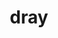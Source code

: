 ---
title: "dray"
layout: cache
categories: [package, develop]
meta: {"versions": ["0.1.8"], "compilers": ["gcc@=11.1.0"], "oss": ["ubuntu20.04"], "platforms": ["linux"], "targets": ["x86_64_v3"], "stacks": ["data-vis-sdk", "root"], "num_specs": 18, "num_specs_by_stack": {"data-vis-sdk": 18, "root": 18}}
spec_details: [{"hash": "y2tkie6a7foggxj2ti465becf5fmuuqm", "compiler": "gcc@=11.1.0", "versions": ["0.1.8"], "os": "ubuntu20.04", "platform": "linux", "target": "x86_64_v3", "variants": ["+blt_find_mpi", "build_system=generic", "~cuda", "~logging", "+mpi", "+openmp", "+shared", "~stats", "~test", "~utils"], "stacks": ["data-vis-sdk", "root"], "size": "-", "tarball": "https://binaries.spack.io/develop/build_cache/linux-ubuntu20.04-x86_64_v3/gcc-11.1.0/dray-0.1.8/linux-ubuntu20.04-x86_64_v3-gcc-11.1.0-dray-0.1.8-y2tkie6a7foggxj2ti465becf5fmuuqm.spack"}, {"hash": "dfosr3utyjriupgwef6w47jtp6522rjn", "compiler": "gcc@=11.1.0", "versions": ["0.1.8"], "os": "ubuntu20.04", "platform": "linux", "target": "x86_64_v3", "variants": ["+blt_find_mpi", "build_system=generic", "~cuda", "~logging", "+mpi", "+openmp", "+shared", "~stats", "~test", "~utils"], "stacks": ["data-vis-sdk", "root"], "size": "-", "tarball": "https://binaries.spack.io/develop/build_cache/linux-ubuntu20.04-x86_64_v3/gcc-11.1.0/dray-0.1.8/linux-ubuntu20.04-x86_64_v3-gcc-11.1.0-dray-0.1.8-dfosr3utyjriupgwef6w47jtp6522rjn.spack"}, {"hash": "xjc6kl2bovxlhsepn5raooydqeano5s2", "compiler": "gcc@=11.1.0", "versions": ["0.1.8"], "os": "ubuntu20.04", "platform": "linux", "target": "x86_64_v3", "variants": ["+blt_find_mpi", "build_system=generic", "~cuda", "~logging", "+mpi", "+openmp", "+shared", "~stats", "~test", "~utils"], "stacks": ["data-vis-sdk", "root"], "size": "-", "tarball": "https://binaries.spack.io/develop/build_cache/linux-ubuntu20.04-x86_64_v3/gcc-11.1.0/dray-0.1.8/linux-ubuntu20.04-x86_64_v3-gcc-11.1.0-dray-0.1.8-xjc6kl2bovxlhsepn5raooydqeano5s2.spack"}, {"hash": "ydajftwbge533miyyqthits6ekx7yv6k", "compiler": "gcc@=11.1.0", "versions": ["0.1.8"], "os": "ubuntu20.04", "platform": "linux", "target": "x86_64_v3", "variants": ["+blt_find_mpi", "build_system=generic", "~cuda", "~logging", "+mpi", "+openmp", "+shared", "~stats", "~test", "~utils"], "stacks": ["data-vis-sdk", "root"], "size": "-", "tarball": "https://binaries.spack.io/develop/build_cache/linux-ubuntu20.04-x86_64_v3/gcc-11.1.0/dray-0.1.8/linux-ubuntu20.04-x86_64_v3-gcc-11.1.0-dray-0.1.8-ydajftwbge533miyyqthits6ekx7yv6k.spack"}, {"hash": "ek4q7dhkgqhv56ew6l7m555gmo6v5ru5", "compiler": "gcc@=11.1.0", "versions": ["0.1.8"], "os": "ubuntu20.04", "platform": "linux", "target": "x86_64_v3", "variants": ["+blt_find_mpi", "build_system=generic", "~cuda", "~logging", "+mpi", "+openmp", "+shared", "~stats", "~test", "~utils"], "stacks": ["data-vis-sdk", "root"], "size": "-", "tarball": "https://binaries.spack.io/develop/build_cache/linux-ubuntu20.04-x86_64_v3/gcc-11.1.0/dray-0.1.8/linux-ubuntu20.04-x86_64_v3-gcc-11.1.0-dray-0.1.8-ek4q7dhkgqhv56ew6l7m555gmo6v5ru5.spack"}, {"hash": "yraourgozou374ed5jratmu6ot2lxud7", "compiler": "gcc@=11.1.0", "versions": ["0.1.8"], "os": "ubuntu20.04", "platform": "linux", "target": "x86_64_v3", "variants": ["+blt_find_mpi", "build_system=generic", "~cuda", "~logging", "+mpi", "+openmp", "+shared", "~stats", "~test", "~utils"], "stacks": ["data-vis-sdk", "root"], "size": "-", "tarball": "https://binaries.spack.io/develop/build_cache/linux-ubuntu20.04-x86_64_v3/gcc-11.1.0/dray-0.1.8/linux-ubuntu20.04-x86_64_v3-gcc-11.1.0-dray-0.1.8-yraourgozou374ed5jratmu6ot2lxud7.spack"}, {"hash": "utj5ex3cmzbaz3lwstrn7k6fg2mzcang", "compiler": "gcc@=11.1.0", "versions": ["0.1.8"], "os": "ubuntu20.04", "platform": "linux", "target": "x86_64_v3", "variants": ["+blt_find_mpi", "build_system=generic", "~cuda", "~logging", "+mpi", "+openmp", "+shared", "~stats", "~test", "~utils"], "stacks": ["data-vis-sdk", "root"], "size": "-", "tarball": "https://binaries.spack.io/develop/build_cache/linux-ubuntu20.04-x86_64_v3/gcc-11.1.0/dray-0.1.8/linux-ubuntu20.04-x86_64_v3-gcc-11.1.0-dray-0.1.8-utj5ex3cmzbaz3lwstrn7k6fg2mzcang.spack"}, {"hash": "qoia7m4d5jajwnpwggveubs54mrqi3cj", "compiler": "gcc@=11.1.0", "versions": ["0.1.8"], "os": "ubuntu20.04", "platform": "linux", "target": "x86_64_v3", "variants": ["+blt_find_mpi", "build_system=generic", "~cuda", "~logging", "+mpi", "+openmp", "+shared", "~stats", "~test", "~utils"], "stacks": ["data-vis-sdk", "root"], "size": "-", "tarball": "https://binaries.spack.io/develop/build_cache/linux-ubuntu20.04-x86_64_v3/gcc-11.1.0/dray-0.1.8/linux-ubuntu20.04-x86_64_v3-gcc-11.1.0-dray-0.1.8-qoia7m4d5jajwnpwggveubs54mrqi3cj.spack"}, {"hash": "n37vdtg7uqmmsx5milfqc6hqixl3edv3", "compiler": "gcc@=11.1.0", "versions": ["0.1.8"], "os": "ubuntu20.04", "platform": "linux", "target": "x86_64_v3", "variants": ["+blt_find_mpi", "build_system=generic", "~cuda", "~logging", "+mpi", "+openmp", "+shared", "~stats", "~test", "~utils"], "stacks": ["data-vis-sdk", "root"], "size": "-", "tarball": "https://binaries.spack.io/develop/build_cache/linux-ubuntu20.04-x86_64_v3/gcc-11.1.0/dray-0.1.8/linux-ubuntu20.04-x86_64_v3-gcc-11.1.0-dray-0.1.8-n37vdtg7uqmmsx5milfqc6hqixl3edv3.spack"}, {"hash": "dpx4pwmk4ldh2yhcm2dr2os7nfmgkpch", "compiler": "gcc@=11.1.0", "versions": ["0.1.8"], "os": "ubuntu20.04", "platform": "linux", "target": "x86_64_v3", "variants": ["+blt_find_mpi", "build_system=generic", "~cuda", "~logging", "+mpi", "+openmp", "+shared", "~stats", "~test", "~utils"], "stacks": ["data-vis-sdk", "root"], "size": "-", "tarball": "https://binaries.spack.io/develop/build_cache/linux-ubuntu20.04-x86_64_v3/gcc-11.1.0/dray-0.1.8/linux-ubuntu20.04-x86_64_v3-gcc-11.1.0-dray-0.1.8-dpx4pwmk4ldh2yhcm2dr2os7nfmgkpch.spack"}, {"hash": "dupynsyqp5upqyykallvhacd7wdiirnr", "compiler": "gcc@=11.1.0", "versions": ["0.1.8"], "os": "ubuntu20.04", "platform": "linux", "target": "x86_64_v3", "variants": ["+blt_find_mpi", "build_system=generic", "~cuda", "~logging", "+mpi", "+openmp", "+shared", "~stats", "~test", "~utils"], "stacks": ["data-vis-sdk", "root"], "size": "-", "tarball": "https://binaries.spack.io/develop/build_cache/linux-ubuntu20.04-x86_64_v3/gcc-11.1.0/dray-0.1.8/linux-ubuntu20.04-x86_64_v3-gcc-11.1.0-dray-0.1.8-dupynsyqp5upqyykallvhacd7wdiirnr.spack"}, {"hash": "blomm52xo5yz5hrc5myb64zcpj6fuc3l", "compiler": "gcc@=11.1.0", "versions": ["0.1.8"], "os": "ubuntu20.04", "platform": "linux", "target": "x86_64_v3", "variants": ["+blt_find_mpi", "build_system=generic", "~cuda", "~logging", "+mpi", "+openmp", "+shared", "~stats", "~test", "~utils"], "stacks": ["data-vis-sdk", "root"], "size": "-", "tarball": "https://binaries.spack.io/develop/build_cache/linux-ubuntu20.04-x86_64_v3/gcc-11.1.0/dray-0.1.8/linux-ubuntu20.04-x86_64_v3-gcc-11.1.0-dray-0.1.8-blomm52xo5yz5hrc5myb64zcpj6fuc3l.spack"}, {"hash": "4ycuu5e7z4nvv4bez3eeiv2sqxaajzkc", "compiler": "gcc@=11.1.0", "versions": ["0.1.8"], "os": "ubuntu20.04", "platform": "linux", "target": "x86_64_v3", "variants": ["+blt_find_mpi", "build_system=generic", "~cuda", "~logging", "+mpi", "+openmp", "+shared", "~stats", "~test", "~utils"], "stacks": ["data-vis-sdk", "root"], "size": "-", "tarball": "https://binaries.spack.io/develop/build_cache/linux-ubuntu20.04-x86_64_v3/gcc-11.1.0/dray-0.1.8/linux-ubuntu20.04-x86_64_v3-gcc-11.1.0-dray-0.1.8-4ycuu5e7z4nvv4bez3eeiv2sqxaajzkc.spack"}, {"hash": "ro345hzqps5swn7ehvgb6mdxpidpv6gj", "compiler": "gcc@=11.1.0", "versions": ["0.1.8"], "os": "ubuntu20.04", "platform": "linux", "target": "x86_64_v3", "variants": ["+blt_find_mpi", "build_system=generic", "~cuda", "~logging", "+mpi", "+openmp", "+shared", "~stats", "~test", "~utils"], "stacks": ["data-vis-sdk", "root"], "size": "-", "tarball": "https://binaries.spack.io/develop/build_cache/linux-ubuntu20.04-x86_64_v3/gcc-11.1.0/dray-0.1.8/linux-ubuntu20.04-x86_64_v3-gcc-11.1.0-dray-0.1.8-ro345hzqps5swn7ehvgb6mdxpidpv6gj.spack"}, {"hash": "ki2s4ceffidxrljbyetrv36s3bndtz3s", "compiler": "gcc@=11.1.0", "versions": ["0.1.8"], "os": "ubuntu20.04", "platform": "linux", "target": "x86_64_v3", "variants": ["+blt_find_mpi", "build_system=generic", "~cuda", "~logging", "+mpi", "+openmp", "+shared", "~stats", "~test", "~utils"], "stacks": ["data-vis-sdk", "root"], "size": "-", "tarball": "https://binaries.spack.io/develop/build_cache/linux-ubuntu20.04-x86_64_v3/gcc-11.1.0/dray-0.1.8/linux-ubuntu20.04-x86_64_v3-gcc-11.1.0-dray-0.1.8-ki2s4ceffidxrljbyetrv36s3bndtz3s.spack"}, {"hash": "dcoxjqnk5oceackhwnagfjl2ixzztaie", "compiler": "gcc@=11.1.0", "versions": ["0.1.8"], "os": "ubuntu20.04", "platform": "linux", "target": "x86_64_v3", "variants": ["+blt_find_mpi", "build_system=generic", "~cuda", "~logging", "+mpi", "+openmp", "+shared", "~stats", "~test", "~utils"], "stacks": ["data-vis-sdk", "root"], "size": "-", "tarball": "https://binaries.spack.io/develop/build_cache/linux-ubuntu20.04-x86_64_v3/gcc-11.1.0/dray-0.1.8/linux-ubuntu20.04-x86_64_v3-gcc-11.1.0-dray-0.1.8-dcoxjqnk5oceackhwnagfjl2ixzztaie.spack"}, {"hash": "s7ifxbas5s7co36dukqmfkmztowcz476", "compiler": "gcc@=11.1.0", "versions": ["0.1.8"], "os": "ubuntu20.04", "platform": "linux", "target": "x86_64_v3", "variants": ["+blt_find_mpi", "build_system=generic", "~cuda", "~logging", "+mpi", "+openmp", "+shared", "~stats", "~test", "~utils"], "stacks": ["data-vis-sdk", "root"], "size": "-", "tarball": "https://binaries.spack.io/develop/build_cache/linux-ubuntu20.04-x86_64_v3/gcc-11.1.0/dray-0.1.8/linux-ubuntu20.04-x86_64_v3-gcc-11.1.0-dray-0.1.8-s7ifxbas5s7co36dukqmfkmztowcz476.spack"}, {"hash": "wm3ymanb3lo5i6rebh7b2j2cxu53ztrf", "compiler": "gcc@=11.1.0", "versions": ["0.1.8"], "os": "ubuntu20.04", "platform": "linux", "target": "x86_64_v3", "variants": ["+blt_find_mpi", "build_system=generic", "~cuda", "~logging", "+mpi", "+openmp", "+shared", "~stats", "~test", "~utils"], "stacks": ["data-vis-sdk", "root"], "size": "-", "tarball": "https://binaries.spack.io/develop/build_cache/linux-ubuntu20.04-x86_64_v3/gcc-11.1.0/dray-0.1.8/linux-ubuntu20.04-x86_64_v3-gcc-11.1.0-dray-0.1.8-wm3ymanb3lo5i6rebh7b2j2cxu53ztrf.spack"}]
---